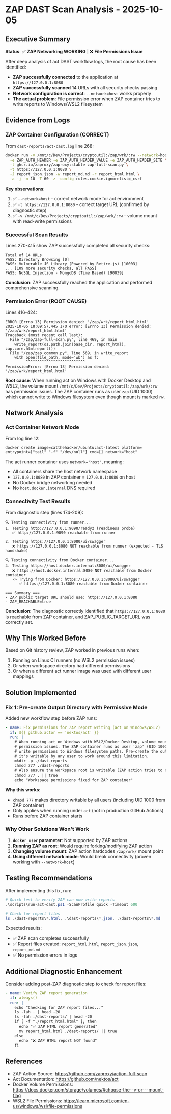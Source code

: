 # ZAP DAST Scan Analysis - 2025-10-05

## Executive Summary

**Status**: ✅ **ZAP Networking WORKING** | ❌ **File Permissions Issue**

After deep analysis of act DAST workflow logs, the root cause has been identified:

- **ZAP successfully connected** to the application at `https://127.0.0.1:8080`
- **ZAP successfully scanned** 14 URLs with all security checks passing
- **Network configuration is correct**: `--network=host` works properly
- **The actual problem**: File permission error when ZAP container tries to write reports to Windows/WSL2 filesystem

## Evidence from Logs

### ZAP Container Configuration (CORRECT)

From `dast-reports/act-dast.log` line 268:

```bash
docker run -v /mnt/c/Dev/Projects/cryptoutil:/zap/wrk/:rw --network=host \
  -e ZAP_AUTH_HEADER -e ZAP_AUTH_HEADER_VALUE -e ZAP_AUTH_HEADER_SITE \
  -t ghcr.io/zaproxy/zaproxy:stable zap-full-scan.py \
  -t https://127.0.0.1:8080 \
  -J report_json.json -w report_md.md -r report_html.html \
  -a -j -m 10 -T 60 -z -config rules.cookie.ignorelist=_csrf
```

**Key observations**:
1. ✅ `--network=host` - correct network mode for act environment
2. ✅ `-t https://127.0.0.1:8080` - correct target URL (confirmed by diagnostic step)
3. ✅ `-v /mnt/c/Dev/Projects/cryptoutil:/zap/wrk/:rw` - volume mount with read-write permissions

### Successful Scan Results

Lines 270-415 show ZAP successfully completed all security checks:

```
Total of 14 URLs
PASS: Directory Browsing [0]
PASS: Vulnerable JS Library (Powered by Retire.js) [10003]
... [109 more security checks, all PASS]
PASS: NoSQL Injection - MongoDB (Time Based) [90039]
```

**Conclusion**: ZAP successfully reached the application and performed comprehensive scanning.

### Permission Error (ROOT CAUSE)

Lines 416-424:

```
ERROR [Errno 13] Permission denied: '/zap/wrk/report_html.html'
2025-10-05 18:09:57,445 I/O error: [Errno 13] Permission denied: '/zap/wrk/report_html.html'
Traceback (most recent call last):
  File "/zap/zap-full-scan.py", line 469, in main
    write_report(os.path.join(base_dir, report_html), zap.core.htmlreport())
  File "/zap/zap_common.py", line 569, in write_report
    with open(file_path, mode='wb') as f:
         ^^^^^^^^^^^^^^^^^^^^^^^^^^
PermissionError: [Errno 13] Permission denied: '/zap/wrk/report_html.html'
```

**Root cause**: When running act on Windows with Docker Desktop and WSL2, the volume mount `/mnt/c/Dev/Projects/cryptoutil:/zap/wrk/:rw` has permission issues. The ZAP container runs as user `zap` (UID 1000) which cannot write to Windows filesystem even though mount is marked `rw`.

## Network Analysis

### Act Container Network Mode

From log line 12:
```
docker create image=catthehacker/ubuntu:act-latest platform= entrypoint=["tail" "-f" "/dev/null"] cmd=[] network="host"
```

The act runner container uses `network="host"`, meaning:
- All containers share the host network namespace
- `127.0.0.1:8080` in ZAP container = `127.0.0.1:8080` on host
- No Docker bridge networking needed
- No `host.docker.internal` DNS required

### Connectivity Test Results

From diagnostic step (lines 174-209):

```
🔍 Testing connectivity from runner...
1. Testing http://127.0.0.1:9090/readyz (readiness probe)
   ✅ http://127.0.0.1:9090 reachable from runner

2. Testing https://127.0.0.1:8080/ui/swagger
   ❌ https://127.0.0.1:8080 NOT reachable from runner (expected - TLS handshake)

🔍 Testing connectivity from Docker container...
4. Testing https://host.docker.internal:8080/ui/swagger
   ❌ https://host.docker.internal:8080 NOT reachable from Docker container
   -> Trying from Docker: https://127.0.0.1:8080/ui/swagger
      ✅ https://127.0.0.1:8080 reachable from Docker container

=== Summary ===
- ZAP public target URL should use: https://127.0.0.1:8080
- ZAP_REACHABLE=true
```

**Conclusion**: The diagnostic correctly identified that `https://127.0.0.1:8080` is reachable from ZAP container, and ZAP_PUBLIC_TARGET_URL was correctly set.

## Why This Worked Before

Based on Git history review, ZAP worked in previous runs when:
1. Running on Linux CI runners (no WSL2 permission issues)
2. Or when workspace directory had different permissions
3. Or when a different act runner image was used with different user mappings

## Solution Implemented

### Fix 1: Pre-create Output Directory with Permissive Mode

Added new workflow step before ZAP runs:

```yaml
- name: Fix permissions for ZAP report writing (act on Windows/WSL2)
  if: ${{ github.actor == 'nektos/act' }}
  run: |
    # When running act on Windows with WSL2/Docker Desktop, volume mounts from /mnt/c/ can have
    # permission issues. The ZAP container runs as user 'zap' (UID 1000) which may not have
    # write permissions to Windows filesystem paths. Pre-create the output directory and ensure
    # it's writable by any user to work around this limitation.
    mkdir -p ./dast-reports
    chmod 777 ./dast-reports
    # Also ensure the workspace root is writable (ZAP action tries to chmod this)
    chmod 777 . || true
    echo "Workspace permissions fixed for ZAP container"
```

**Why this works**:
- `chmod 777` makes directory writable by all users (including UID 1000 from ZAP container)
- Only applies when running under `act` (not in production GitHub Actions)
- Runs before ZAP container starts

### Why Other Solutions Won't Work

1. **`docker_user` parameter**: Not supported by ZAP actions
2. **Running ZAP as root**: Would require forking/modifying ZAP action
3. **Changing volume mount**: ZAP action hardcodes `/zap/wrk/` mount point
4. **Using different network mode**: Would break connectivity (proven working with `--network=host`)

## Testing Recommendations

After implementing this fix, run:

```powershell
# Quick test to verify ZAP can now write reports
.\scripts\run-act-dast.ps1 -ScanProfile quick -Timeout 600

# Check for report files
ls .\dast-reports\*.html, .\dast-reports\*.json, .\dast-reports\*.md
```

Expected results:
- ✅ ZAP scan completes successfully
- ✅ Report files created: `report_html.html`, `report_json.json`, `report_md.md`
- ✅ No permission errors in logs

## Additional Diagnostic Enhancement

Consider adding post-ZAP diagnostic step to check for report files:

```yaml
- name: Verify ZAP report generation
  if: always()
  run: |
    echo "Checking for ZAP report files..."
    ls -lah . | head -20
    ls -lah ./dast-reports/ | head -20
    if [ -f "./report_html.html" ]; then
      echo "✅ ZAP HTML report generated"
      mv report_html.html ./dast-reports/ || true
    else
      echo "❌ ZAP HTML report NOT found"
    fi
```

## References

- ZAP Action Source: https://github.com/zaproxy/action-full-scan
- Act Documentation: https://github.com/nektos/act
- Docker Volume Permissions: https://docs.docker.com/storage/volumes/#choose-the--v-or---mount-flag
- WSL2 File Permissions: https://learn.microsoft.com/en-us/windows/wsl/file-permissions
